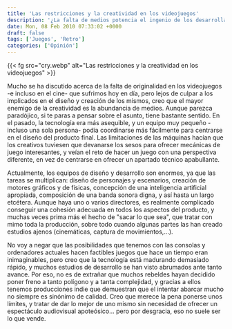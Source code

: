 ```yaml
---
title: 'Las restricciones y la creatividad en los videojuegos'
description: '¿La falta de medios potencia el ingenio de los desarrolladores?'
date: Mon, 08 Feb 2010 07:33:02 +0000
draft: false
tags: ['Juegos', 'Retro']
categories: ['Opinión']
---
```


{{< fg src="cry.webp" alt="Las restricciones y la creatividad en los videojuegos" >}}

Mucho se ha discutido acerca de la falta de originalidad en los videojuegos -e incluso en el cine- que sufrimos hoy en día, pero lejos de culpar a los implicados en el diseño y creación de los mismos, creo que el mayor enemigo de la creatividad es la abundancia de medios. Aunque parezca paradójico, si te paras a pensar sobre el asunto, tiene bastante sentido. En el pasado, la tecnología era más asequible, y un equipo muy pequeño -incluso una sola persona- podía coordinarse más fácilmente para centrarse en el diseño del producto final. Las limitaciones de las máquinas hacían que los creativos tuviesen que devanarse los sesos para ofrecer mecánicas de juego interesantes, y veían el reto de hacer un juego con una perspectiva diferente, en vez de centrarse en ofrecer un apartado técnico apabullante.

Actualmente, los equipos de diseño y desarrollo son enormes, ya que las tareas se multiplican: diseño de personajes y escenarios, creación de motores gráficos y de físicas, concepción de una inteligencia artificial apropiada, composición de una banda sonora digna, y así hasta un largo etcétera. Aunque haya uno o varios directores, es realmente complicado conseguir una cohesión adecuada en todos los aspectos del producto, y muchas veces prima más el hecho de "sacar lo que sea", que tratar con mimo toda la producción, sobre todo cuando algunas partes las han creado estudios ajenos (cinemáticas, captura de movimientos,...).

No voy a negar que las posibilidades que tenemos con las consolas y ordenadores actuales hacen factibles juegos que hace un tiempo eran inimaginables, pero creo que la tecnología está madurando demasiado rápido, y muchos estudios de desarrollo se han visto abrumados ante tanto avance. Por eso, no es de extrañar que muchos rebeldes hayan decidido poner freno a tanto polígono y a tanta complejidad, y gracias a ellos tenemos producciones indie que demuestran que el intentar abarcar mucho no siempre es sinónimo de calidad. Creo que merece la pena ponerse unos límites, y tratar de dar lo mejor de uno mismo sin necesidad de ofrecer un espectáculo audiovisual apoteósico... pero por desgracia, eso no suele ser lo que vende.